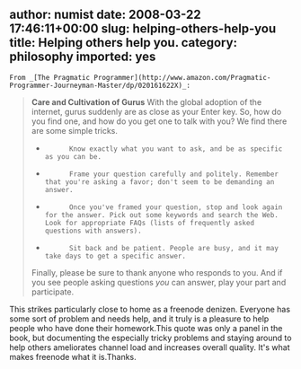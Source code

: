 author: numist
date: 2008-03-22 17:46:11+00:00
slug: helping-others-help-you
title: Helping others help you.
category: philosophy
imported: yes
---
	From _[The Pragmatic Programmer](http://www.amazon.com/Pragmatic-Programmer-Journeyman-Master/dp/020161622X)_:


> **Care and Cultivation of Gurus** With the global adoption of the internet, gurus suddenly are as close as your Enter key.  So, how do you find one, and how do you get one to talk with you? We find there are some simple tricks.
>
>
>   * 			Know exactly what you want to ask, and be as specific as you can be.
>
>   * 			Frame your question carefully and politely. Remember that you're asking a favor; don't seem to be demanding an answer.
>
>   * 			Once you've framed your question, stop and look again for the answer. Pick out some keywords and search the Web. Look for appropriate FAQs (lists of frequently asked questions with answers).
>
>   * 			Sit back and be patient. People are busy, and it may take days to get a specific answer.
>
> Finally, please be sure to thank anyone who responds to you. And if you see people asking questions _you_ can answer, play your part and participate.


This strikes particularly close to home as a freenode denizen. Everyone has some sort of problem and needs help, and it truly is a pleasure to help people who have done their homework.This quote was only a panel in the book, but documenting the especially tricky problems and staying around to help others ameliorates channel load and increases overall quality. It's what makes freenode what it is.Thanks.
